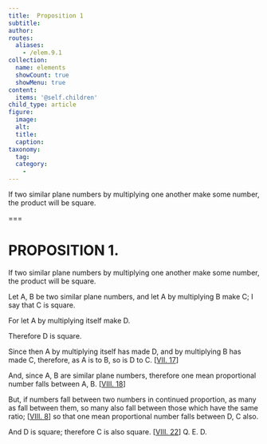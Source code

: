 ```yaml
---
title:  Proposition 1
subtitle: 
author:
routes:
  aliases:
    - /elem.9.1
collection:
  name: elements
  showCount: true
  showMenu: true
content:
  items: '@self.children'
child_type: article
figure:
  image:
  alt:
  title:
  caption:
taxonomy:
  tag:
  category:
    - 
---
```


<p>
       <hi rend="ital">If two similar plane numbers by multiplying one another make some number, the product will be square.</hi>
      </p>

===

<h1>PROPOSITION 1.</h1>
<p>
       <span class="ital">If two similar plane numbers by multiplying one another make some number, the product will be square.</span>
      </p>

<p>Let <span class="ital">A</span>, <span class="ital">B</span> be two similar plane numbers, and let <span class="ital">A</span> by multiplying <span class="ital">B</span> make <span class="ital">C</span>; I say that <span class="ital">C</span> is square. </p>

<p>For let <span class="ital">A</span> by multiplying itself make <span class="ital">D</span>. 
      </p>

<p>Therefore <span class="ital">D</span> is square. </p>

<p>Since then <span class="ital">A</span> by multiplying itself has made <span class="ital">D</span>, and by multiplying <span class="ital">B</span> has made <span class="ital">C</span>, therefore, as <span class="ital">A</span> is to <span class="ital">B</span>, so is <span class="ital">D</span> to <span class="ital">C</span>. [<a href="/elem.7.17">VII. 17</a>] </p>

<p>And, since <span class="ital">A</span>, <span class="ital">B</span> are similar plane numbers, therefore one mean proportional number falls between <span class="ital">A</span>, <span class="ital">B</span>. [<a href="/elem.8.18">VIII. 18</a>] </p>

<p>But, if numbers fall between two numbers in continued proportion, as many as fall between them, so many also fall between those which have the same ratio; [<a href="/elem.8.8">VIII. 8</a>] so that one mean proportional number falls between <span class="ital">D</span>, <span class="ital">C</span> also. </p>

<p>And <span class="ital">D</span> is square; therefore <span class="ital">C</span> is also square. [<a href="/elem.8.22">VIII. 22</a>] Q. E. D.</p>
